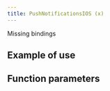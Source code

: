 ```yaml
---
title: PushNotificationsIOS (x)
---
```


Missing bindings

## Example of use

## Function parameters
